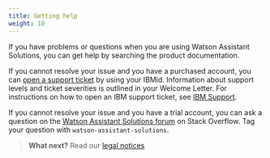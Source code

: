 ```yaml
---
title: Getting help
weight: 10
---
```

If you have problems or questions when you are using Watson Assistant Solutions, you can get help by searching the product documentation.

If you cannot resolve your issue and you have a purchased account, you can [open a support ticket](http://ibm.biz/BdZu6C) by using your IBMid. Information about support levels and ticket severities is outlined in your Welcome Letter. For instructions on how to open an IBM support ticket, see [IBM Support](https://www.ibm.com/mysupport).

If you cannot resolve your issue and you have a trial account, you can ask a question on the [Watson Assistant Solutions forum](https://stackoverflow.com/questions/tagged/watson-assistant-solutions) on Stack Overflow.  Tag your question with `watson-assistant-solutions`.

> **What next?** Read our [legal notices]({{site.baseurl}}/legal/terms-of-use)
